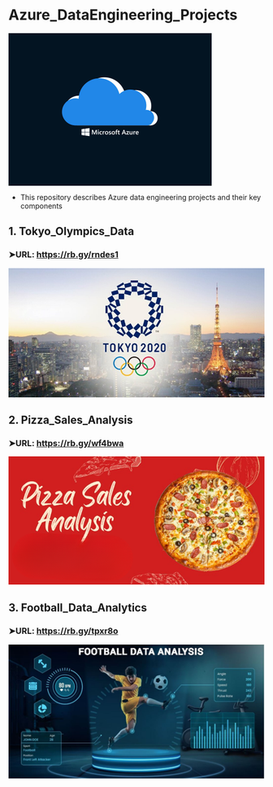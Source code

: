 # Azure_DataEngineering_Projects
<img align="center" alt="coding" width="400" src="https://github.com/Shoaib9288/Azure_DataEngineering_Projects/blob/main/Resources/Microsoft_Azure.gif">

- This repository describes Azure data engineering projects and their key components

## 1. Tokyo_Olympics_Data
### ➤URL: https://rb.gy/rndes1
![logo](https://github.com/Shoaib9288/Azure_DataEngineering_Projects/blob/main/tokyo-olympic-azure-data-engineering-project/Tokyo%20Olympics.jpg)

## 2. Pizza_Sales_Analysis
### ➤URL: https://rb.gy/wf4bwa
![logo](https://github.com/Shoaib9288/Azure_DataEngineering_Projects/blob/main/Pizza_Sales_Analysis_Azure-dataengineering-project/Pizza%20Sales%20Analysis.png)

## 3. Football_Data_Analytics
### ➤URL: https://rb.gy/tpxr8o
![logo](https://github.com/Shoaib9288/Azure_DataEngineering_Projects/blob/main/Football_Data_Analysis-Azure-End2End_Project/Football%20Data%20Analytics.jpg)

